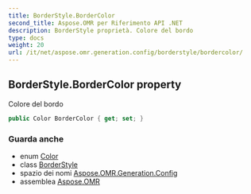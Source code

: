 ```yaml
---
title: BorderStyle.BorderColor
second_title: Aspose.OMR per Riferimento API .NET
description: BorderStyle proprietà. Colore del bordo
type: docs
weight: 20
url: /it/net/aspose.omr.generation.config/borderstyle/bordercolor/
---
```

## BorderStyle.BorderColor property

Colore del bordo

```csharp
public Color BorderColor { get; set; }
```

### Guarda anche

* enum [Color](../../../aspose.omr.generation/color/)
* class [BorderStyle](../)
* spazio dei nomi [Aspose.OMR.Generation.Config](../../borderstyle/)
* assemblea [Aspose.OMR](../../../)


